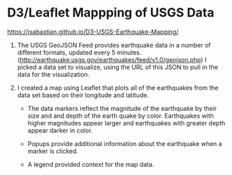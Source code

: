 # D3/Leaflet Mappping of USGS Data

https://jsabastian.github.io/D3-USGS-Earthquake-Mapping/

1. The USGS GeoJSON Feed provides earthquake data in a number of different formats, updated every 5 minutes.(http://earthquake.usgs.gov/earthquakes/feed/v1.0/geojson.php) I picked a data set to visualize, using the URL of this JSON to pull in the data for the visualization.

2. I created a map using Leaflet that plots all of the earthquakes from the data set based on their longitude and latitude.

   * The data markers reflect the magnitude of the earthquake by their size and and depth of the earth quake by color. Earthquakes with higher magnitudes appear          larger and earthquakes with greater depth appear darker in color.

   * Popups provide additional information about the earthquake when a marker is clicked.

   * A legend provided context for the map data.
